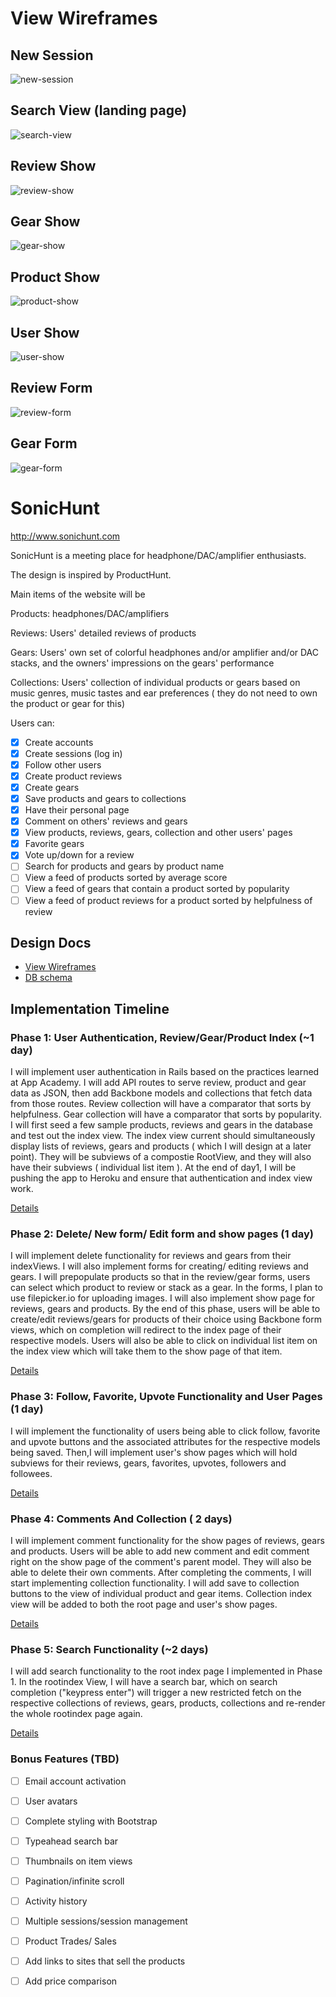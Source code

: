 # View Wireframes

## New Session
![new-session]

## Search View (landing page)
![search-view]

## Review Show
![review-show]

## Gear Show
![gear-show]

## Product Show
![product-show]

## User Show
![user-show]

## Review Form
![review-form]

## Gear Form
![gear-form]



[new-session]: ./wireframes/new_session.jpg
[search-view]: ./wireframes/search_view.jpg
[review-show]: ./wireframes/review_show.jpg
[gear-show]: ./wireframes/gear_show.jpg
[user-show]: ./wireframes/user_show.jpg
[product-show]: ./wireframes/product_show.jpg
[review-form]: ./wireframes/review_form.jpg
[gear-form]: ./wireframes/gear_form.jpg


# SonicHunt


http://www.sonichunt.com


SonicHunt is a meeting place for headphone/DAC/amplifier enthusiasts.

The design is inspired by ProductHunt.

Main items of the website will be

Products: headphones/DAC/amplifiers

Reviews: Users' detailed reviews of products

Gears: Users' own set of colorful headphones and/or amplifier and/or DAC stacks, and the owners' impressions on the gears' performance

Collections: Users' collection of individual products or gears based on
music genres, music tastes and ear preferences ( they do not need to
  own the product or gear for this)

Users can:
<!-- This is a Markdown checklist. Use it to keep track of your progress! -->

- [X] Create accounts
- [X] Create sessions (log in)
- [X] Follow other users
- [X] Create product reviews
- [X] Create gears
- [X] Save products and gears to collections
- [X] Have their personal page
- [X] Comment on others' reviews and gears
- [X] View products, reviews, gears, collection and other users' pages
- [X] Favorite gears
- [X] Vote up/down for a review
- [ ] Search for products and gears by product name
- [ ] View a feed of products sorted by average score
- [ ] View a feed of gears that contain a product sorted by popularity
- [ ] View a feed of product reviews for a product sorted by helpfulness of review

## Design Docs
* [View Wireframes][views]
* [DB schema][schema]

[views]: ./docs/views.md
[schema]: ./docs/schema.md

## Implementation Timeline

### Phase 1: User Authentication, Review/Gear/Product Index (~1 day)
I will implement user authentication in Rails based on the practices learned at App Academy.
I will add API routes to serve review, product and gear data as JSON, then add Backbone models and collections that fetch data from those routes.
Review collection will have a comparator that sorts by helpfulness.
Gear collection will have a comparator that sorts by
popularity.
I will first seed a few sample products, reviews and gears in the database and test out the index view.
The index view current should simultaneously display lists of
reviews, gears and products ( which I will design at a later point). They will be subviews of a compostie RootView, and they will also have their subviews ( individual list item ).
At the end of day1, I will be pushing the app to Heroku and ensure that authentication and index view work.


[Details][phase-one]

### Phase 2: Delete/ New form/ Edit form and show pages  (1 day)
I will implement delete functionality for reviews and gears
from their indexViews.
I will also implement forms for creating/ editing reviews and gears.
I will prepopulate products so that in the review/gear forms, users can select which product to review or stack as a gear.
In the forms, I plan to use filepicker.io for uploading images.
I will also implement show page for reviews, gears and products.
By the end of this phase, users will be able to create/edit reviews/gears for products of their choice using Backbone form views, which on completion will redirect to the index page of their respective models. Users will also be able to click on
individual list item on the index view which will take them to the show page of that item.

[Details][phase-two]

### Phase 3: Follow, Favorite, Upvote Functionality and User Pages (1 day)
I will implement the functionality of users being able to click
follow, favorite and upvote buttons and the associated attributes for the respective models being saved.
Then,I will implement user's show pages which will hold subviews for their reviews, gears, favorites, upvotes, followers and followees.

[Details][phase-three]

### Phase 4: Comments And Collection ( 2 days)
I will implement comment functionality for the show pages of
reviews, gears and products. Users will be able to add new comment and
edit comment right on the show page of the comment's parent model. They will also be able to delete their own comments.
After completing the comments, I will start implementing collection functionality. I will add save to collection buttons to the view of individual product and gear items.
Collection index view will be added to both the root page and user's show pages.

[Details][phase-four]

### Phase 5: Search Functionality (~2 days)
I will add search functionality to the root index page I implemented in Phase 1. In the rootindex View, I will have a
search bar, which on search completion ("keypress enter") will trigger a new restricted fetch on the respective collections of reviews, gears, products, collections and re-render the whole rootindex page again.

[Details][phase-five]

### Bonus Features (TBD)
- [ ] Email account activation
- [ ] User avatars
- [ ] Complete styling with Bootstrap
- [ ] Typeahead search bar
- [ ] Thumbnails on item views
- [ ] Pagination/infinite scroll
- [ ] Activity history
- [ ] Multiple sessions/session management
- [ ] Product Trades/ Sales
- [ ] Add links to sites that sell the products
- [ ] Add price comparison



[phase-one]: ./docs/phases/phase1.md
[phase-two]: ./docs/phases/phase2.md
[phase-three]: ./docs/phases/phase3.md
[phase-four]: ./docs/phases/phase4.md
[phase-five]: ./docs/phases/phase5.md
